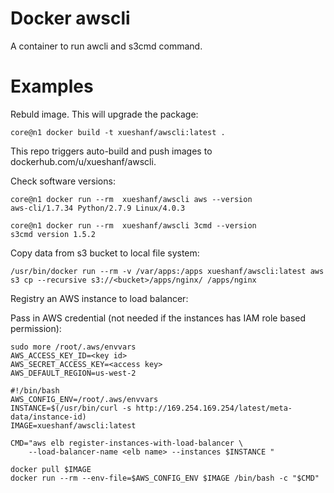 Docker awscli
=============

A container to run awcli and s3cmd command. 

Examples
========

Rebuld image. This will upgrade the package:

```
core@n1 docker build -t xueshanf/awscli:latest .
```
This repo triggers auto-build and push images to dockerhub.com/u/xueshanf/awscli.

Check software versions:

```
core@n1 docker run --rm  xueshanf/awscli aws --version
aws-cli/1.7.34 Python/2.7.9 Linux/4.0.3
```

```
core@n1 docker run --rm  xueshanf/awscli 3cmd --version
s3cmd version 1.5.2
```

Copy data from s3 bucket to local file system:

```
/usr/bin/docker run --rm -v /var/apps:/apps xueshanf/awscli:latest aws s3 cp --recursive s3://<bucket>/apps/nginx/ /apps/nginx
```

Registry an AWS instance to load balancer:

Pass in AWS credential (not needed if the instances has IAM role based permission):
```
sudo more /root/.aws/envvars
AWS_ACCESS_KEY_ID=<key id>
AWS_SECRET_ACCESS_KEY=<access key>
AWS_DEFAULT_REGION=us-west-2
```

```
#!/bin/bash
AWS_CONFIG_ENV=/root/.aws/envvars
INSTANCE=$(/usr/bin/curl -s http://169.254.169.254/latest/meta-data/instance-id)
IMAGE=xueshanf/awscli:latest

CMD="aws elb register-instances-with-load-balancer \
    --load-balancer-name <elb name> --instances $INSTANCE "

docker pull $IMAGE
docker run --rm --env-file=$AWS_CONFIG_ENV $IMAGE /bin/bash -c "$CMD"
```
